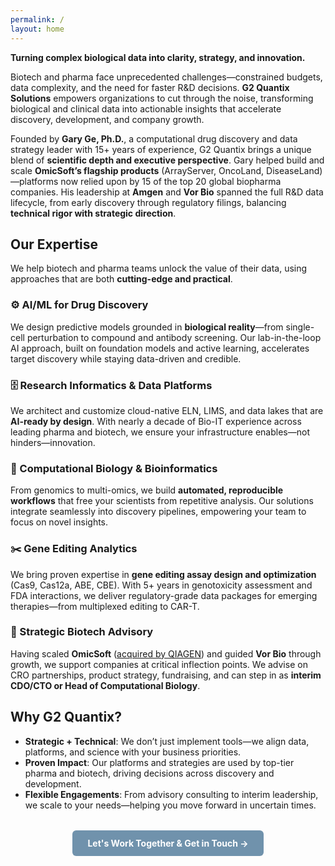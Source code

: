 ```yaml
---
permalink: /
layout: home
---
```


**Turning complex biological data into clarity, strategy, and innovation.**

Biotech and pharma face unprecedented challenges—constrained budgets, data complexity, and the need for faster R&D decisions. **G2 Quantix Solutions** empowers organizations to cut through the noise, transforming biological and clinical data into actionable insights that accelerate discovery, development, and company growth.  

Founded by **Gary Ge, Ph.D.**, a computational drug discovery and data strategy leader with 15+ years of experience, G2 Quantix brings a unique blend of **scientific depth and executive perspective**. Gary helped build and scale **OmicSoft’s flagship products** (ArrayServer, OncoLand, DiseaseLand)—platforms now relied upon by 15 of the top 20 global biopharma companies. His leadership at **Amgen** and **Vor Bio** spanned the full R&D data lifecycle, from early discovery through regulatory filings, balancing **technical rigor with strategic direction**.  

## **Our Expertise**
We help biotech and pharma teams unlock the value of their data, using approaches that are both **cutting-edge and practical**.

### ⚙️ AI/ML for Drug Discovery  
We design predictive models grounded in **biological reality**—from single-cell perturbation to compound and antibody screening. Our lab-in-the-loop AI approach, built on foundation models and active learning, accelerates target discovery while staying data-driven and credible.

### 🗄️ Research Informatics & Data Platforms  
We architect and customize cloud-native ELN, LIMS, and data lakes that are **AI-ready by design**. With nearly a decade of Bio-IT experience across leading pharma and biotech, we ensure your infrastructure enables—not hinders—innovation.

### 🧬 Computational Biology & Bioinformatics  
From genomics to multi-omics, we build **automated, reproducible workflows** that free your scientists from repetitive analysis. Our solutions integrate seamlessly into discovery pipelines, empowering your team to focus on novel insights.

### ✂️ Gene Editing Analytics  
We bring proven expertise in **gene editing assay design and optimization** (Cas9, Cas12a, ABE, CBE). With 5+ years in genotoxicity assessment and FDA interactions, we deliver regulatory-grade data packages for emerging therapies—from multiplexed editing to CAR-T.

### 🚀 Strategic Biotech Advisory  
Having scaled **OmicSoft** ([acquired by QIAGEN](https://corporate.qiagen.com/newsroom/press-releases/press-release-details/2017/QIAGEN-enhances-bioinformatics-portfolio-with-acquisition-of-OmicSoft/default.aspx)) and guided **Vor Bio** through growth, we support companies at critical inflection points. We advise on CRO partnerships, product strategy, fundraising, and can step in as **interim CDO/CTO or Head of Computational Biology**.  

## **Why G2 Quantix?**
- **Strategic + Technical**: We don’t just implement tools—we align data, platforms, and science with your business priorities.  
- **Proven Impact**: Our platforms and strategies are used by top-tier pharma and biotech, driving decisions across discovery and development.  
- **Flexible Engagements**: From advisory consulting to interim leadership, we scale to your needs—helping you move forward in uncertain times.  


<div style="text-align: center; margin-top: 2rem;">
  <a href="/contact/" style="
    display: inline-block;
    background-color:rgb(112, 146, 172);
    color: white;
    font-weight: bold;
    padding: 0.75rem 1.5rem;
    border-radius: 6px;
    text-decoration: none;
    transition: background-color 0.3s ease, transform 0.1s ease;
    user-select: none;
  "
  onmouseover="this.style.backgroundColor='#005A9E'; this.style.transform='scale(1.05)';"
  onmouseout="this.style.backgroundColor='#0078D4'; this.style.transform='scale(1)';"
  onmousedown="this.style.transform='scale(0.95)';"
  onmouseup="this.style.transform='scale(1.05)';"
  >
    Let's Work Together & Get in Touch →
  </a>
</div>
